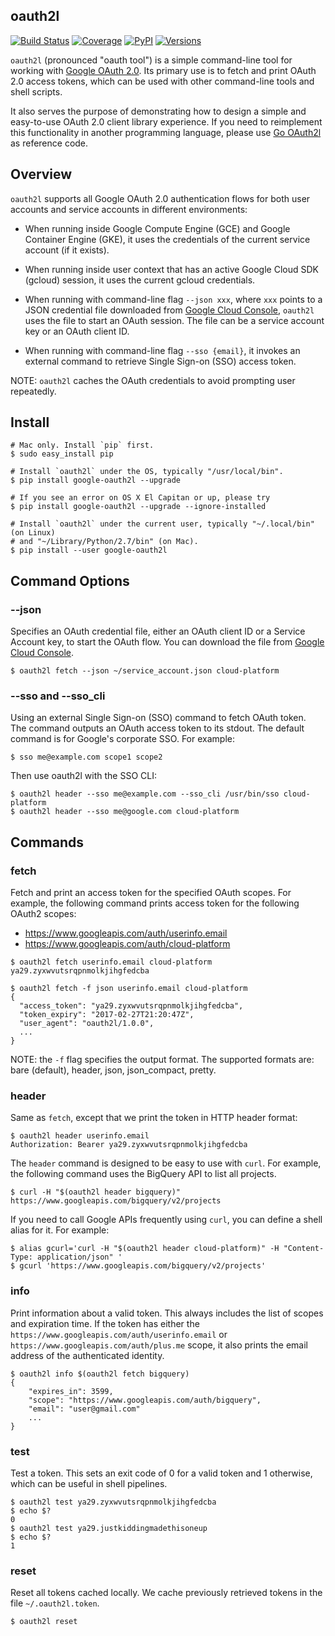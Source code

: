 oauth2l
-------

[![Build Status](https://travis-ci.org/google/oauth2l.svg?branch=master)](https://travis-ci.org/google/oauth2l)
[![Coverage](https://coveralls.io/repos/google/oauth2l/badge.svg?branch=master)](https://coveralls.io/r/google/oauth2l?branch=master)
[![PyPI](https://img.shields.io/pypi/v/google-oauth2l.svg)](https://pypi.python.org/pypi/google-oauth2l)
[![Versions](https://img.shields.io/pypi/pyversions/google-oauth2l.svg)](https://pypi.python.org/pypi/google-oauth2l)

`oauth2l` (pronounced "oauth tool") is a simple command-line tool for
working with
[Google OAuth 2.0](https://developers.google.com/identity/protocols/OAuth2).
Its primary use is to fetch and
print OAuth 2.0 access tokens, which can be used with other command-line
tools and shell scripts.

It also serves the purpose of demonstrating how to design a simple and
easy-to-use OAuth 2.0 client library experience. If you need to
reimplement this functionality in another programming language,
please use [Go OAuth2l](go/oauth2client) as reference code.

## Overview

`oauth2l` supports all Google OAuth 2.0 authentication flows for both user
accounts and service accounts in different environments:

*   When running inside Google Compute Engine (GCE) and Google Container
    Engine (GKE), it uses the credentials of the current service account
   (if it exists).

*   When running inside user context that has an active Google Cloud SDK
    (gcloud) session, it uses the current gcloud credentials.

*   When running with command-line flag `--json xxx`, where `xxx` points to
    a JSON credential file downloaded from
    [Google Cloud Console](https://console.cloud.google.com/apis/credentials),
    `oauth2l` uses the file to start an OAuth session. The file can be a
    service account key or an OAuth client ID.

*   When running with command-line flag `--sso {email}`, it invokes an
    external command to retrieve Single Sign-on (SSO) access token.

NOTE: `oauth2l` caches the OAuth credentials to avoid prompting user
repeatedly.

## Install

```
# Mac only. Install `pip` first.
$ sudo easy_install pip

# Install `oauth2l` under the OS, typically "/usr/local/bin".
$ pip install google-oauth2l --upgrade

# If you see an error on OS X El Capitan or up, please try
$ pip install google-oauth2l --upgrade --ignore-installed

# Install `oauth2l` under the current user, typically "~/.local/bin" (on Linux)
# and "~/Library/Python/2.7/bin" (on Mac).
$ pip install --user google-oauth2l
```

## Command Options

### --json

Specifies an OAuth credential file, either an OAuth client ID or a Service
Account key, to start the OAuth flow. You can download the file from
[Google Cloud Console](https://console.cloud.google.com/apis/credentials).

```
$ oauth2l fetch --json ~/service_account.json cloud-platform
```

### --sso and --sso_cli

Using an external Single Sign-on (SSO) command to fetch OAuth token.  
The command outputs an OAuth access token to its stdout. The default
command is for Google's corporate SSO. For example:

```
$ sso me@example.com scope1 scope2
```

Then use oauth2l with the SSO CLI:

```
$ oauth2l header --sso me@example.com --sso_cli /usr/bin/sso cloud-platform
$ oauth2l header --sso me@google.com cloud-platform
```

## Commands

### fetch

Fetch and print an access token for the specified OAuth scopes. For example,
the following command prints access token for the following OAuth2 scopes:

*   https://www.googleapis.com/auth/userinfo.email
*   https://www.googleapis.com/auth/cloud-platform

```
$ oauth2l fetch userinfo.email cloud-platform
ya29.zyxwvutsrqpnmolkjihgfedcba

$ oauth2l fetch -f json userinfo.email cloud-platform
{
  "access_token": "ya29.zyxwvutsrqpnmolkjihgfedcba",
  "token_expiry": "2017-02-27T21:20:47Z",
  "user_agent": "oauth2l/1.0.0",
  ...
}
```

NOTE: the `-f` flag specifies the output format. The supported formats are: 
bare (default), header, json, json_compact, pretty.

### header

Same as `fetch`, except that we print the token in HTTP header format:

```
$ oauth2l header userinfo.email
Authorization: Bearer ya29.zyxwvutsrqpnmolkjihgfedcba
```

The `header` command is designed to be easy to use with `curl`. For example,
the following command uses the BigQuery API to list all projects.

```
$ curl -H "$(oauth2l header bigquery)" https://www.googleapis.com/bigquery/v2/projects
```

If you need to call Google APIs frequently using `curl`, you can define a
shell alias for it. For example:

```
$ alias gcurl='curl -H "$(oauth2l header cloud-platform)" -H "Content-Type: application/json" '
$ gcurl 'https://www.googleapis.com/bigquery/v2/projects'
```

### info

Print information about a valid token. This always includes the list of scopes
and expiration time. If the token has either the
`https://www.googleapis.com/auth/userinfo.email` or
`https://www.googleapis.com/auth/plus.me` scope, it also prints the email
address of the authenticated identity.

```
$ oauth2l info $(oauth2l fetch bigquery)
{
    "expires_in": 3599,
    "scope": "https://www.googleapis.com/auth/bigquery",
    "email": "user@gmail.com"
    ...
}
```

### test

Test a token. This sets an exit code of 0 for a valid token and 1 otherwise,
which can be useful in shell pipelines.

```
$ oauth2l test ya29.zyxwvutsrqpnmolkjihgfedcba
$ echo $?
0
$ oauth2l test ya29.justkiddingmadethisoneup
$ echo $?
1
```

### reset

Reset all tokens cached locally. We cache previously retrieved tokens in the
file `~/.oauth2l.token`.

```
$ oauth2l reset
```
